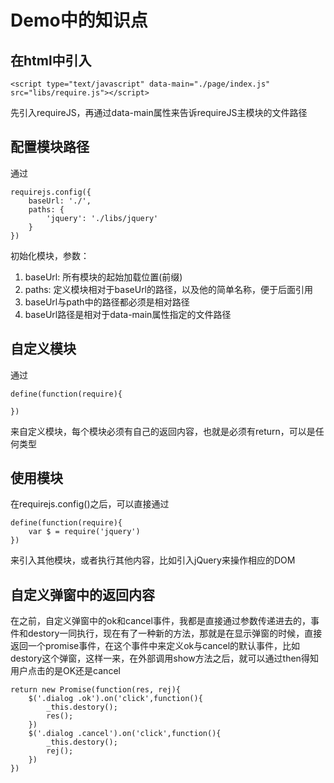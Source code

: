 Demo中的知识点
=

在html中引入
-
```
<script type="text/javascript" data-main="./page/index.js" src="libs/require.js"></script>
```
先引入requireJS，再通过data-main属性来告诉requireJS主模块的文件路径

配置模块路径
-
通过
```
requirejs.config({
	baseUrl: './',
	paths: {
		'jquery': './libs/jquery'
	}
})
```
初始化模块，参数：
1. baseUrl: 所有模块的起始加载位置(前缀)
2. paths: 定义模块相对于baseUrl的路径，以及他的简单名称，便于后面引用
3. baseUrl与path中的路径都必须是相对路径
4. baseUrl路径是相对于data-main属性指定的文件路径

自定义模块
-
通过
```
define(function(require){
	
})
```
来自定义模块，每个模块必须有自己的返回内容，也就是必须有return，可以是任何类型

使用模块
-
在requirejs.config()之后，可以直接通过
```
define(function(require){
	var $ = require('jquery')
})	
```
来引入其他模块，或者执行其他内容，比如引入jQuery来操作相应的DOM

自定义弹窗中的返回内容
-
在之前，自定义弹窗中的ok和cancel事件，我都是直接通过参数传递进去的，事件和destory一同执行，现在有了一种新的方法，那就是在显示弹窗的时候，直接返回一个promise事件，在这个事件中来定义ok与cancel的默认事件，比如destory这个弹窗，这样一来，在外部调用show方法之后，就可以通过then得知用户点击的是OK还是cancel
```
return new Promise(function(res, rej){
	$('.dialog .ok').on('click',function(){
		_this.destory();
		res();
	})
	$('.dialog .cancel').on('click',function(){
		_this.destory();
		rej();
	})
})

```




